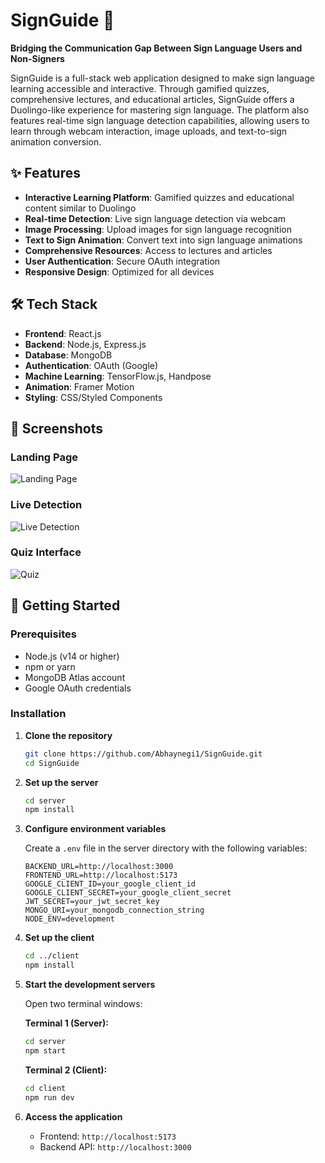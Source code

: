 # SignGuide 🤟

**Bridging the Communication Gap Between Sign Language Users and Non-Signers**

SignGuide is a full-stack web application designed to make sign language learning accessible and interactive. Through gamified quizzes, comprehensive lectures, and educational articles, SignGuide offers a Duolingo-like experience for mastering sign language. The platform also features real-time sign language detection capabilities, allowing users to learn through webcam interaction, image uploads, and text-to-sign animation conversion.

## ✨ Features

- **Interactive Learning Platform**: Gamified quizzes and educational content similar to Duolingo
- **Real-time Detection**: Live sign language detection via webcam
- **Image Processing**: Upload images for sign language recognition
- **Text to Sign Animation**: Convert text into sign language animations
- **Comprehensive Resources**: Access to lectures and articles
- **User Authentication**: Secure OAuth integration
- **Responsive Design**: Optimized for all devices

## 🛠️ Tech Stack

- **Frontend**: React.js
- **Backend**: Node.js, Express.js
- **Database**: MongoDB
- **Authentication**: OAuth (Google)
- **Machine Learning**: TensorFlow.js, Handpose
- **Animation**: Framer Motion
- **Styling**: CSS/Styled Components

## 📸 Screenshots

### Landing Page
![Landing Page](SignGuide/client/public/ScreenShots/Landing%20Page.png)

### Live Detection
![Live Detection](SignGuide/client/public/ScreenShots/LiveDetect.png)

### Quiz Interface
![Quiz](SignGuide/client/public/ScreenShots/quiz.png)

## 🚀 Getting Started

### Prerequisites

- Node.js (v14 or higher)
- npm or yarn
- MongoDB Atlas account
- Google OAuth credentials

### Installation

1. **Clone the repository**
   ```bash
   git clone https://github.com/Abhaynegi1/SignGuide.git
   cd SignGuide
   ```

2. **Set up the server**
   ```bash
   cd server
   npm install
   ```

3. **Configure environment variables**
   
   Create a `.env` file in the server directory with the following variables:
   ```env
   BACKEND_URL=http://localhost:3000
   FRONTEND_URL=http://localhost:5173
   GOOGLE_CLIENT_ID=your_google_client_id
   GOOGLE_CLIENT_SECRET=your_google_client_secret
   JWT_SECRET=your_jwt_secret_key
   MONGO_URI=your_mongodb_connection_string
   NODE_ENV=development
   ```

4. **Set up the client**
   ```bash
   cd ../client
   npm install
   ```

5. **Start the development servers**
   
   Open two terminal windows:
   
   **Terminal 1 (Server):**
   ```bash
   cd server
   npm start
   ```
   
   **Terminal 2 (Client):**
   ```bash
   cd client
   npm run dev
   ```

6. **Access the application**
   - Frontend: `http://localhost:5173`
   - Backend API: `http://localhost:3000`

